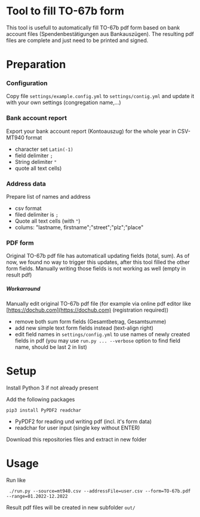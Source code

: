 # Tool to fill TO-67b form

This tool is usefull to automatically fill TO-67b pdf form based on bank account files
(Spendenbestätigungen aus Bankauszügen).
The resulting pdf files are complete and just need to be printed and signed.


# Preparation

### Configuration
Copy file `settings/example.config.yml` to `settings/contig.yml`
and update it with your own settings (congregation name,...)


### Bank account report
Export your bank account report (Kontoauszug) for the whole year in CSV-MT940 format

>
- character set `Latin(-1)`
- field delimiter `;`
- String delimiter `"`
- quote all text cells)

### Address data
Prepare list of names and address
- csv format
- filed delimiter is `;`
- Quote all text cells (with `"`)
- colums: "lastname, firstname";"street";"plz";"place"


### PDF form
Original TO-67b pdf file has automaticall updating fields (total, sum). 
As of now, we found no way to trigger this updates, after this tool 
filled the other form fields. Manually writing those fields
is not working as well (empty in result pdf)

##### Workarround
Manually edit original TO-67b pdf file (for example via online pdf editor like [https://dochub.com](https://dochub.com) (registration required))
- remove both sum form fields (Gesamtbetrag, Gesamtsumme)
- add new simple text form fields instead (text-align right)
- edit field names in `settings/config.yml` to use names of newly created fields in pdf
(you may use `run.py ... --verbose` option to find field name, should be last 2 in list)


# Setup
Install Python 3 if not already present

Add the following packages

```
pip3 install PyPDF2 readchar
```

>
- PyPDF2 for reading und writing pdf (incl. it's form data)
- readchar for user input (single key without ENTER)

Download this repositories files and extract in new folder

# Usage
Run like

```
 ./run.py --source=mt940.csv --addressFile=user.csv --form=TO-67b.pdf --range=01.2022-12.2022
```
Result pdf files will be created in new subfolder `out/`
